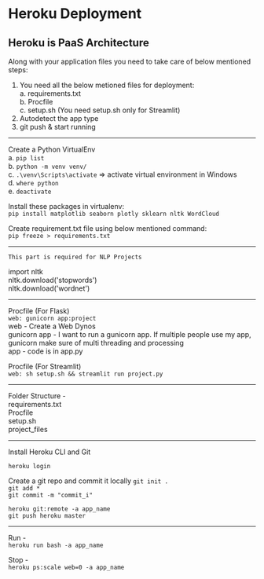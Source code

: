 # Heroku Deployment

## Heroku is PaaS Architecture

Along with your application files you need to take care of below mentioned steps:  
1. You need all the below metioned files for deployment:  
  a. requirements.txt  
  b. Procfile  
  c. setup.sh (You need setup.sh only for Streamlit)  
2. Autodetect the app type  
3. git push & start running  

_________________________________________________


Create a Python VirtualEnv  
a. `pip list`  
b. `python -m venv venv/`  
c. `.\venv\Scripts\activate` => activate virtual environment in Windows  
d. `where python`  
e. `deactivate`  

Install these packages in virtualenv:  
`pip install matplotlib seaborn plotly sklearn nltk WordCloud`  

Create requirement.txt file using below mentioned command:  
`pip freeze > requirements.txt`

_________________________________________________
`This part is required for NLP Projects`

import nltk  
nltk.download('stopwords')  
nltk.download('wordnet')

_________________________________________________

Procfile (For Flask)  
`web: gunicorn app:project`  
web - Create a Web Dynos  
gunicorn app - I want to run a gunicorn app. If multiple people use my app, gunicorn make sure of multi threading and processing  
app - code is in app.py  

Procfile (For Streamlit)  
`web: sh setup.sh && streamlit run project.py`  

_________________________________________________

Folder Structure -  
requirements.txt  
Procfile  
setup.sh  
project_files  

_________________________________________________

Install Heroku CLI and Git  

`heroku login`  

Create a git repo and commit it locally
`git init .`  
`git add *`  
`git commit -m "commit_i"`  


`heroku git:remote -a app_name`  
`git push heroku master`

_________________________________________________

Run -  
`heroku run bash -a app_name`  

Stop -  
`heroku ps:scale web=0 -a app_name`  
